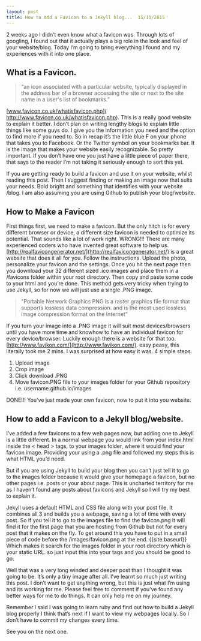 ```yaml
---
layout: post
title: How to add a Favicon to a Jekyll blog...  15/11/2015
---
```


2 weeks ago I didn’t even know what a favicon was. Through lots of googling, I found out that it actually plays a big role in the look and feel of your website/blog. Today I’m going to bring everything I found and my experiences with it into one place.

## What is a Favicon.

>  “an icon associated with a particular website, typically displayed in the address bar of a browser accessing the site or next to the site name in a user's list of bookmarks.”  

[www.favicon.co.uk/whatisfavicon.php]( http://www.favicon.co.uk/whatisfavicon.php). This is a really good website to explain it better. I don’t plan on writing lengthy blogs to explain little things like some guys do. I give you the information you need and the option to find more if you need to. So in recap it’s the little blue F on your phone that takes you to Facebook. Or the Twitter symbol on your bookmarks bar. It is the image that makes your website easily recognizable. So pretty important. If you don’t have one you just have a little piece of paper there, that says to the reader I’m not taking it seriously enough to sort this yet. 

If you are getting ready to build a favicon and use it on your website, whilst reading this post. Then I suggest finding or making an image now that suits your needs. Bold bright and something that identifies with your website /blog. I am also assuming you are using Github to publish your blog/website.

## How to Make a Favicon

First things first, we need to make a favicon. But the only hitch is for every different browser or device, a different size favicon is needed to optimize its potential. That sounds like a lot of work right. WRONG!!! There are many experienced coders who have invented great software to help us. [http://realfavicongenerator.net/](http://realfavicongenerator.net/) is a great website that does it all for you. Follow the instructions. Upload the photo, personalize your favicon and the settings. Once you hit the next page then you download your 32 different sized .ico images and place them in a /favicons folder within your root directory. Then copy and paste some code to your html and you’re done.  This method gets very tricky when trying to use Jekyll, so for now we will just use a single .PNG image.

> "Portable Network Graphics PNG is a raster graphics file format that supports lossless data compression.  and is the most used lossless image compression format on the Internet"

If you turn your image into a .PNG image it will suit most devices/browsers until you have more time and knowhow to have an individual favicon for every device/browser. Luckily enough there is a website for that too. [http://www.favikon.com/](http://www.favikon.com/). easy peasy, this literally took me 2 mins. I was surprised at how easy it was. 4 simple steps.

1. Upload image
2. Crop image
3. Click download .PNG
4. Move favicon.PNG file to your images folder for your Github repository i.e. username.github.io/images 

DONE!!! You’ve just made your own favicon, now to put it into you website.

## How to add a Favicon to a Jekyll blog/website.

I’ve added a few favicons to a few web pages now, but adding one to Jekyll is a little different. In a normal webpage you would link from your index.html inside the < head > tags, to your images folder, where it would find your favicon image. Providing your using a .png file and followed my steps this is what HTML you’d need.

 <link rel="shortcut icon" type="image/png" href="Images/favicon.png" />

 But if you are using Jekyll to build your blog then you can’t just tell it to go to the images folder because it would give your homepage a favicon, but no other pages i.e. posts or your about page. This is uncharted territory for me as I haven’t found any posts about favicons and Jekyll so I will try my best to explain it. 

 Jekyll uses a default HTML and CSS file along with your post file. It combines all 3 and builds you a webpage, saving a lot of time with every post. So if you tell it to go to the images file to find the favicon.png it will find it for the first page that you are hosting from Github but not for every post that it makes on the fly. To get around this you have to put in a small piece of code before the /images/favicon.png at the end. {{site.baseurl}} Which makes it search for the images folder in your root directory which is your static URL.  so just input this into your <head> tags and you should be good to go.

 <link rel="shortcut icon" type="image/png” href="{{ site.baseurl }}/favicons/favicon.ico">

 Well that was a very long winded and deeper post than I thought it was going to be. It’s only a tiny image after all. I’ve learnt so much just writing this post. I don’t want to get anything wrong, but this is just what I’m using and its working for me. Please feel free to comment if you’ve found any better ways for me to do things. It can only help me on my journey. 

Remember I said I was going to learn ruby and find out how to build a Jekyll blog properly I think that’s next if I want to view my webpages locally. So I don’t have to commit my changes every time.

See you on the next one.
